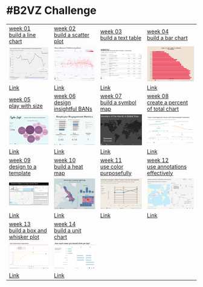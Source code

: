 # #B2VZ Challenge

|                                                                                                                                                                                                                                                                    |                                                                                                                                                                                                                                                |                                                                                                                                                                                                                                                  |                                                                                                                                                                                                                                                                           |
|------------------|-------------------|------------------|------------------|
| [week 01<br>build a line chart](https://data.world/back2vizbasics/2024week-1-build-a-line-chart)                                                                                                                                                                   | [week 02<br>build a scatter plot](https://data.world/back2vizbasics/2024week-2-build-a-scatter-plot)                                                                                                                                           | [week 03<br>build a text table](https://data.world/back2vizbasics/2024week-3-build-a-text-table)                                                                                                                                                 | [week 04<br>build a bar chart](https://data.world/back2vizbasics/2024week-4-build-a-bar-chart)                                                                                                                                                                            |
| ![](week_01/2024_01.png "week 1")                                                                                                                                                                                                                                  | ![](week_02/2024_02.png "week 2")                                                                                                                                                                                                              | ![](week_03/2024_03.png "week 3")                                                                                                                                                                                                                | ![](week_04/2024_04.png "week 4")                                                                                                                                                                                                                                         |
| [Link](https://public.tableau.com/app/profile/sp1158/viz/B2VB2024_week_01/Dashboard1)                                                                                                                                                                              | [Link](https://public.tableau.com/app/profile/sp1158/viz/2024_week_02/Dashboard1)                                                                                                                                                              | [Link](https://public.tableau.com/app/profile/sp1158/viz/2024_week_03/Dashboard1)                                                                                                                                                                | [Link](https://public.tableau.com/app/profile/sp1158/viz/2024_04/Dashboard1)                                                                                                                                                                                              |
| [week 05<br>play with size](https://data.world/back2vizbasics/2024week-5-play-with-size)                                                                                                                                                                           | [week 06](https://data.world/back2vizbasics/2024week-6-design-insightful-bans)[<br>](https://data.world/back2vizbasics/2024week-5-play-with-size)[design insightful BANs](https://data.world/back2vizbasics/2024week-6-design-insightful-bans) | [week 07](https://data.world/back2vizbasics/2024week-7-build-a-symbol-map)[<br>](https://data.world/back2vizbasics/2024week-5-play-with-size)[build a symbol map](https://data.world/back2vizbasics/2024week-7-build-a-symbol-map)               | [week 08](https://data.world/back2vizbasics/2024week-8-create-a-percent-of-total-chart)[<br>](https://data.world/back2vizbasics/2024week-5-play-with-size)[create a percent of total chart](https://data.world/back2vizbasics/2024week-8-create-a-percent-of-total-chart) |
| ![](week_05/2024_05.png "week 5")                                                                                                                                                                                                                                  | ![](week_06/2024_06.png "week 06")                                                                                                                                                                                                             | ![](week_07/2024_07.png "week 07")                                                                                                                                                                                                               | ![](week_08/2024_08.png "week 08")                                                                                                                                                                                                                                        |
| [Link](https://public.tableau.com/app/profile/sp1158/viz/B2VB2024week05/Dashboard1)                                                                                                                                                                                | [Link](https://public.tableau.com/app/profile/sp1158/viz/B2VB2024week06/Dashboard1)                                                                                                                                                            | [Link](https://public.tableau.com/app/profile/sp1158/viz/B2VB2024week07/Dashboard1)                                                                                                                                                              | [Link](https://public.tableau.com/app/profile/sp1158/viz/B2VB2024week08/Dashboard1)                                                                                                                                                                                       |
| [week 09](https://data.world/back2vizbasics/2024week-9-design-to-a-template)[<br>](https://data.world/back2vizbasics/2024week-5-play-with-size)[design to a template](https://data.world/back2vizbasics/2024week-9-design-to-a-template)                           | [week 10](https://data.world/back2vizbasics/2024week-10-build-a-heatmap)[<br>](https://data.world/back2vizbasics/2024week-5-play-with-size)[build a heat map](https://data.world/back2vizbasics/2024week-10-build-a-heatmap)                   | [week 11](https://data.world/back2vizbasics/2024week-11-use-color-purposefully)[<br>](https://data.world/back2vizbasics/2024week-5-play-with-size)[use color purposefully](https://data.world/back2vizbasics/2024week-11-use-color-purposefully) | [week 12](https://data.world/back2vizbasics/2024week-12)[<br>](https://data.world/back2vizbasics/2024week-5-play-with-size)[use annotations effectively](https://data.world/back2vizbasics/2024week-12)                                                                   |
| ![](week_09/2024_09.png "week 09")                                                                                                                                                                                                                                 | ![](week_10/2024_10.png "week 10")                                                                                                                                                                                                             | ![](week_11/2024_11.png "week 11")                                                                                                                                                                                                               | ![](week_12/2024_12.png "week 12")                                                                                                                                                                                                                                        |
| [Link](https://public.tableau.com/app/profile/sp1158/viz/B2VB2024week09/GreyscaleYouDraftIt)                                                                                                                                                                       | [Link](https://public.tableau.com/app/profile/sp1158/viz/B2VB2024week10/Dashboard1)                                                                                                                                                            | [Link](https://public.tableau.com/app/profile/sp1158/viz/B2VB2024week11/Dashboard1)                                                                                                                                                              | [Link](https://public.tableau.com/app/profile/sp1158/viz/B2VB2024week12/Dashboard1)                                                                                                                                                                                       |
| [week 13](https://data.world/back2vizbasics/2024week-13-build-a-box-and-whisker-plot)[<br>](https://data.world/back2vizbasics/2024week-5-play-with-size)[build a box and whisker plot](https://data.world/back2vizbasics/2024week-13-build-a-box-and-whisker-plot) | [week 14](https://data.world/back2vizbasics/2024week-14-build-a-unit-chart)[<br>](https://data.world/back2vizbasics/2024week-5-play-with-size)[build a unit chart](https://data.world/back2vizbasics/2024week-14-build-a-unit-chart)           |                                                                                                                                                                                                                                                  |                                                                                                                                                                                                                                                                           |
| ![](week_13/2024_13.png "week 13")                                                                                                                                                                                                                                 | ![](week_14/2024_14.png "week 14")                                                                                                                                                                                                             |                                                                                                                                                                                                                                                  |                                                                                                                                                                                                                                                                           |
| [Link](https://public.tableau.com/app/profile/sp1158/viz/B2VB2024week13/Dashboard1)                                                                                                                                                                                | [Link](https://public.tableau.com/app/profile/sp1158/viz/B2VB2024week14/Dashboard1)                                                                                                                                                            |                                                                                                                                                                                                                                                  |                                                                                                                                                                                                                                                                           |
